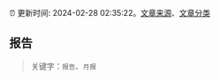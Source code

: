 :alarm_clock: 更新时间: 2024-02-28 02:35:22。[文章来源](/README.md)、[文章分类](/TAGS.md)

## 报告


> 关键字：`报告`、`月报`



